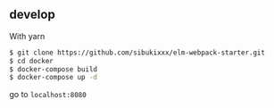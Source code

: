 ## develop

With yarn
```sh
$ git clone https://github.com/sibukixxx/elm-webpack-starter.git
$ cd docker
$ docker-compose build
$ docker-compose up -d
 ```

go to `localhost:8080`

